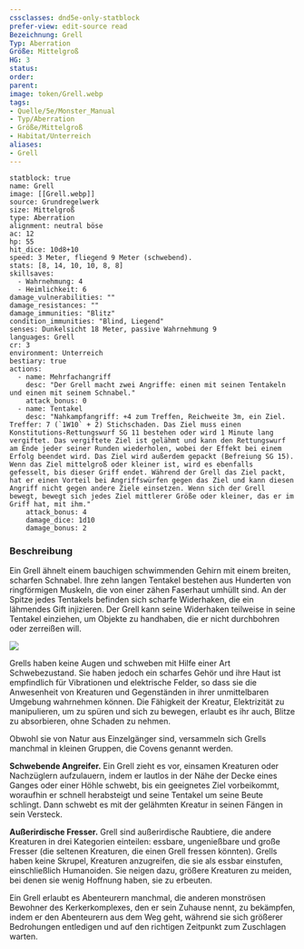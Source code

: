 ```yaml
---
cssclasses: dnd5e-only-statblock
prefer-view: edit-source read
Bezeichnung: Grell
Typ: Aberration
Größe: Mittelgroß
HG: 3
status:
order:
parent:
image: token/Grell.webp
tags:
- Quelle/5e/Monster_Manual
- Typ/Aberration
- Größe/Mittelgroß
- Habitat/Unterreich
aliases: 
- Grell
---
```

```statblock
statblock: true
name: Grell
image: [[Grell.webp]]
source: Grundregelwerk
size: Mittelgroß
type: Aberration
alignment: neutral böse
ac: 12
hp: 55
hit_dice: 10d8+10
speed: 3 Meter, fliegend 9 Meter (schwebend).
stats: [8, 14, 10, 10, 8, 8]
skillsaves:
  - Wahrnehmung: 4
  - Heimlichkeit: 6
damage_vulnerabilities: ""
damage_resistances: ""
damage_immunities: "Blitz"
condition_immunities: "Blind, Liegend"
senses: Dunkelsicht 18 Meter, passive Wahrnehmung 9
languages: Grell
cr: 3
environment: Unterreich
bestiary: true
actions:
  - name: Mehrfachangriff
    desc: "Der Grell macht zwei Angriffe: einen mit seinen Tentakeln und einen mit seinem Schnabel."
    attack_bonus: 0
  - name: Tentakel
    desc: "Nahkampfangriff: +4 zum Treffen, Reichweite 3m, ein Ziel. Treffer: 7 (`1W10` + 2) Stichschaden. Das Ziel muss einen Konstitutions-Rettungswurf SG 11 bestehen oder wird 1 Minute lang vergiftet. Das vergiftete Ziel ist gelähmt und kann den Rettungswurf am Ende jeder seiner Runden wiederholen, wobei der Effekt bei einem Erfolg beendet wird. Das Ziel wird außerdem gepackt (Befreiung SG 15). Wenn das Ziel mittelgroß oder kleiner ist, wird es ebenfalls gefesselt, bis dieser Griff endet. Während der Grell das Ziel packt, hat er einen Vorteil bei Angriffswürfen gegen das Ziel und kann diesen Angriff nicht gegen andere Ziele einsetzen. Wenn sich der Grell bewegt, bewegt sich jedes Ziel mittlerer Größe oder kleiner, das er im Griff hat, mit ihm."
    attack_bonus: 4
    damage_dice: 1d10
    damage_bonus: 2
```

### Beschreibung

Ein Grell ähnelt einem bauchigen schwimmenden Gehirn mit einem breiten, scharfen Schnabel. Ihre zehn langen Tentakel bestehen aus Hunderten von ringförmigen Muskeln, die von einer zähen Faserhaut umhüllt sind. An der Spitze jedes Tentakels befinden sich scharfe Widerhaken, die ein lähmendes Gift injizieren. Der Grell kann seine Widerhaken teilweise in seine Tentakel einziehen, um Objekte zu handhaben, die er nicht durchbohren oder zerreißen will.

![](pictures/Grell.webp#token)

Grells haben keine Augen und schweben mit Hilfe einer Art Schwebezustand. Sie haben jedoch ein scharfes Gehör und ihre Haut ist empfindlich für Vibrationen und elektrische Felder, so dass sie die Anwesenheit von Kreaturen und Gegenständen in ihrer unmittelbaren Umgebung wahrnehmen können. Die Fähigkeit der Kreatur, Elektrizität zu manipulieren, um zu spüren und sich zu bewegen, erlaubt es ihr auch, Blitze zu absorbieren, ohne Schaden zu nehmen.

Obwohl sie von Natur aus Einzelgänger sind, versammeln sich Grells manchmal in kleinen Gruppen, die Covens genannt werden.

**Schwebende Angreifer.** Ein Grell zieht es vor, einsamen Kreaturen oder Nachzüglern aufzulauern, indem er lautlos in der Nähe der Decke eines Ganges oder einer Höhle schwebt, bis ein geeignetes Ziel vorbeikommt, woraufhin er schnell herabsteigt und seine Tentakel um seine Beute schlingt. Dann schwebt es mit der gelähmten Kreatur in seinen Fängen in sein Versteck.

**Außerirdische Fresser.** Grell sind außerirdische Raubtiere, die andere Kreaturen in drei Kategorien einteilen: essbare, ungenießbare und große Fresser (die seltenen Kreaturen, die einen Grell fressen könnten). Grells haben keine Skrupel, Kreaturen anzugreifen, die sie als essbar einstufen, einschließlich Humanoiden. Sie neigen dazu, größere Kreaturen zu meiden, bei denen sie wenig Hoffnung haben, sie zu erbeuten.

Ein Grell erlaubt es Abenteurern manchmal, die anderen monströsen Bewohner des Kerkerkomplexes, den er sein Zuhause nennt, zu bekämpfen, indem er den Abenteurern aus dem Weg geht, während sie sich größerer Bedrohungen entledigen und auf den richtigen Zeitpunkt zum Zuschlagen warten.